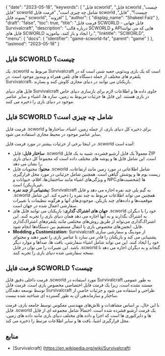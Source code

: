 {
  "date": "2023-05-18",
  "keywords": [
"فایل scworld",
"فایل scworld چیست",
"فایل scworld شامل چه چیزی است",
"فرمت فایل scworld چیست؟",
"فایل",
"پسوند فایل scworld",
"افزونه"
],
  "author": {
    "display_name": "Shakeel Faiz"
},
  "draft": "false",
  "toc": true,
  "title": "فرمت فایل SCWORLD - فایل جهانی Survivalcraft",
  "description": "درباره قالب SCWORLD و APIهایی که می توانند فایل های SCWORLD را ایجاد و باز کنند، بیاموزید.",
  "linktitle": "SCWORLD",
  "menu": {
    "docs": {
      "identifier": "game-scworld-fa",
      "parent": "game"
}
},
  "lastmod": "2023-05-18"
}

## فایل SCWORLD چیست؟

یک .scworld مربوط به Survivalcraft است که یک بازی ویدئویی جعبه شنی است که در پلتفرم های مختلف از جمله دستگاه های تلفن همراه و ویندوز موجود است. در Survivalcraft، بازیکنان می توانند در دنیای مجازی کاوش کنند و بسازند.

فایل های دنیای Survivalcraft حاوی داده ها و اطلاعات لازم برای بازسازی دنیای خاص در بازی هستند. این فایل ها جزئیات مربوط به زمین، سازه ها، اشیاء و سایر عناصر موجود در دنیای بازی را ذخیره می کنند.

## فایل SCWORLD شامل چه چیزی است؟

فرمت فایل .scworld برای ذخیره کل دنیای بازی، از جمله زمین، اشیاء، ساختارها و سایر عناصر موجود در محیط مجازی استفاده می شود.

در اینجا برخی از جزئیات بیشتر در مورد فرمت فایل .scworld آمده است:

- **ساختار فایل:** فایل .scworld معمولاً یک فایل آرشیو فشرده، شبیه به یک فایل ZIP است. این شامل فایل ها و پوشه های مختلف داده است که مجموعاً کل دنیای بازی را نشان می دهد.
- **محتوا:** محتویات فایل .scworld شامل اطلاعاتی در مورد زمین مانند ارتفاعات، زیست بوم ها و پوشش گیاهی است. همچنین شامل جزئیاتی در مورد محل قرارگیری و ویژگی‌های اشیاء مانند ساختمان‌ها، اقلام، حیوانات و NPCها (شخصیت‌های غیربازیکن) است.
- **پشتیبانی از چند نفره:** Survivalcraft به گیم پلی چند نفره اجازه می دهد و فایل .scworld همچنین می تواند اطلاعات مربوط به چند نفره را ذخیره کند. این شامل موقعیت‌ها و داده‌های چند بازیکن، موجودی‌های آنها و هرگونه تنظیمات یا تغییرات سفارشی اعمال شده در جهان است.
- **جهان های اشتراک گذاری:** بازیکنان می توانند فایل های .scworld خود را با دیگران به اشتراک بگذارند و به آنها اجازه می دهد همان دنیای بازی را تجربه کنند. این اشتراک‌گذاری می‌تواند از طریق روش‌های مختلفی مانند پلتفرم‌های اشتراک‌گذاری فایل، انجمن‌های مخصوص بازی یا انتقال مستقیم بین دستگاه‌ها انجام شود.
- **Modding و Customization:** Survivalcraft از مودینگ و سفارشی سازی پشتیبانی می کند و بازیکنان را قادر می سازد تا عناصر بازی را تغییر دهند و محتوای خود را ایجاد کنند. این می تواند شامل اشیاء سفارشی، بافت ها، صداها و موارد دیگر باشد. این تغییرات را می توان در فایل .scworld گنجاند و به دیگران اجازه می دهد تا نسخه سفارشی شده دنیای بازی را تجربه کنند.

## فرمت فایل SCWORLD چیست؟

فرمت داخلی دقیق فایل .scworld مورد استفاده در Survivalcraft به طور عمومی مستند نشده است، زیرا یک فرمت فایل اختصاصی مخصوص بازی است. فرمت فایل توسط توسعه دهندگان Survivalcraft طراحی و استفاده می شود و جزئیات خاصی از ساختار و سازماندهی آن به طور گسترده ای شناخته شده نیست.

با این حال، بر اساس مشاهدات و تلاش‌های مهندسی معکوس توسط جامعه بازی، فرمت فایل .scworld یک فرمت آرشیو فشرده شده است. احتمالاً شامل مجموعه ای از فایل ها و دایرکتوری ها است که اجزا و داده های مختلف دنیای بازی مانند داده های زمین، محل قرارگیری اشیا، بافت ها و سایر اطلاعات مرتبط را ذخیره می کند.

## منابع
* [Survivalcraft] (https://en.wikipedia.org/wiki/Survivalcraft)



